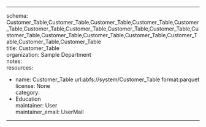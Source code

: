


---  
schema: Customer_Table,Customer_Table,Customer_Table,Customer_Table,Customer_Table,Customer_Table,Customer_Table,Customer_Table,Customer_Table,Customer_Table,Customer_Table,Customer_Table,Customer_Table,Customer_Table,Customer_Table,Customer_Table  
title: Customer_Table  
organization: Sample Department  
notes:   
resources:  
- name: Customer_Table 
 url:abfs://system/Customer_Table 
 format:parquet  
license: None  
category:
 - Education  
maintainer: User  
maintainer_email: UserMail  
---